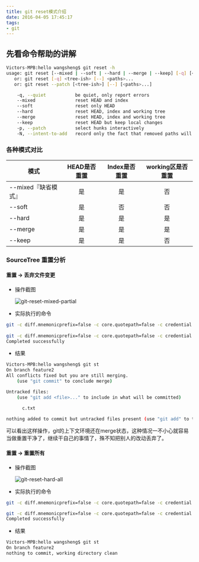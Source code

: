 ```yaml
---
title: git reset模式介绍
date: 2016-04-05 17:45:17
tags: 
- git
---
```


## 先看命令帮助的讲解

``` bash
Victors-MPB:hello wangsheng$ git reset -h
usage: git reset [--mixed | --soft | --hard | --merge | --keep] [-q] [<commit>]
   or: git reset [-q] <tree-ish> [--] <paths>...
   or: git reset --patch [<tree-ish>] [--] [<paths>...]

    -q, --quiet           be quiet, only report errors
    --mixed               reset HEAD and index
    --soft                reset only HEAD
    --hard                reset HEAD, index and working tree
    --merge               reset HEAD, index and working tree
    --keep                reset HEAD but keep local changes
    -p, --patch           select hunks interactively
    -N, --intent-to-add   record only the fact that removed paths will be added later
```

### 各种模式对比

|模式|HEAD是否重置|Index是否重置|working区是否重置|
|---|:-:|:-:|:-:|
|--mixed『缺省模式』|是|是|否|
|--soft|是|否|否|
|--hard|是|是|是|
|--merge|是|是|是|
|--keep|是|是|否|

### SourceTree 重置分析

#### 重置 -> 丢弃文件变更

- 操作截图

  ![git-reset-mixed-partial](http://7xsk2b.com2.z0.glb.clouddn.com/image/git-reset-mixed-partial.png)

- 实际执行的命令

``` bash
git -c diff.mnemonicprefix=false -c core.quotepath=false -c credential.helper=sourcetree reset -q HEAD -- a.txt c.txt 	
	
git -c diff.mnemonicprefix=false -c core.quotepath=false -c credential.helper=sourcetree checkout HEAD -- a.txt 
Completed successfully
```

- 结果

``` bash
Victors-MPB:hello wangsheng$ git st
On branch feature2
All conflicts fixed but you are still merging.
    (use "git commit" to conclude merge)

Untracked files:
    (use "git add <file>..." to include in what will be committed)

	  c.txt

nothing added to commit but untracked files present (use "git add" to track)
```

可以看出这样操作，git的上下文环境还在merge状态，这种情况一不小心就容易当做重置干净了，继续干自己的事情了，殊不知把别人的改动丢弃了。

#### 重置 -> 重置所有

- 操作截图

  ![git-reset-hard-all](http://7xsk2b.com2.z0.glb.clouddn.com/image/git-reset-hard-all.png)

- 实际执行的命令

``` bash
git -c diff.mnemonicprefix=false -c core.quotepath=false -c credential.helper=sourcetree reset -q --hard HEAD -- 

git -c diff.mnemonicprefix=false -c core.quotepath=false -c credential.helper=sourcetree submodule update --init --recursive 
Completed successfully
```

- 结果

``` bash
Victors-MPB:hello wangsheng$ git st
On branch feature2
nothing to commit, working directory clean
```
